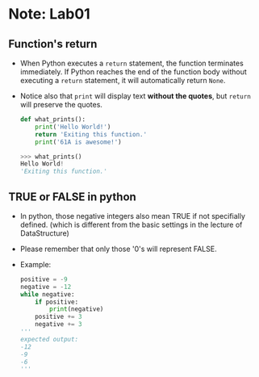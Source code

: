 # Note: Lab01

## Function's return 

- When Python executes a `return` statement, the function terminates immediately. If Python reaches the end of the function body without executing a `return` statement, it will automatically return `None`.

- Notice also that `print` will display text **without the quotes**, but `return` will preserve the quotes.

  ```python
  def what_prints():
      print('Hello World!')
      return 'Exiting this function.'
      print('61A is awesome!')
  
  >>> what_prints()
  Hello World!
  'Exiting this function.'
	```




## TRUE or FALSE in python

- In python, those negative integers also mean TRUE if not specifially defined. (which is different from the basic settings in the lecture of DataStructure)

- Please remember that only those '0's will represent FALSE. 

- Example:

  ```python
  positive = -9
  negative = -12
  while negative:
      if positive:
          print(negative)
      positive += 3
      negative += 3
  '''
  expected output:
  -12
  -9
  -6
  '''